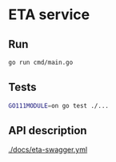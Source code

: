 # ETA service

## Run
```bash
go run cmd/main.go
```

## Tests
```bash
GO111MODULE=on go test ./...
```

## API description
[./docs/eta-swagger.yml](./docs/eta-swagger.yml)
